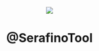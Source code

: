 <p align="center">
  <img src="![Serafino_Logo1024x1024](https://user-images.githubusercontent.com/105589680/204017816-afdb8c7d-67b8-442d-8471-d7cf5e144a11.png)">
</p>

<h1 align="center">@SerafinoTool</h1>
